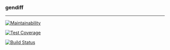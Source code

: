 ### gendiff
-------

[![Maintainability](https://api.codeclimate.com/v1/badges/4f34df484e0c11e0f460/maintainability)](https://codeclimate.com/github/1ike/project-lvl2-s133/maintainability)

[![Test Coverage](https://api.codeclimate.com/v1/badges/4f34df484e0c11e0f460/test_coverage)](https://codeclimate.com/github/1ike/project-lvl2-s133/test_coverage)

[![Build Status](https://travis-ci.org/1ike/project-lvl2-s133.svg?branch=master)](https://travis-ci.org/1ike/project-lvl2-s133)
